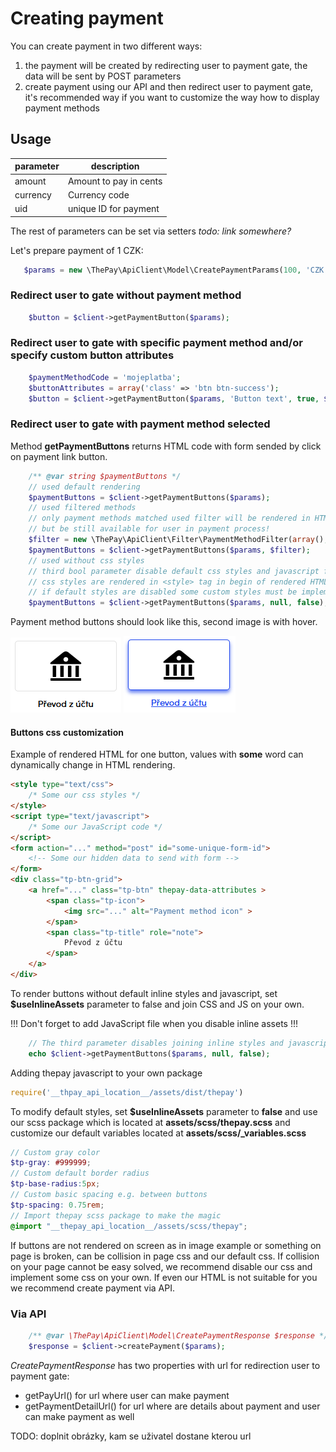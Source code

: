 # Creating payment

You can create payment in two different ways:

1. the payment will be created by redirecting user to payment gate, the data will be sent by POST parameters
2. create payment using our API and then redirect user to payment gate, it's recommended way if you want to customize the way how to display payment methods

## Usage

| parameter | description |
| --- | --- |
| amount | Amount to pay in cents |
| currency | Currency code |
| uid | unique ID for payment |

The rest of parameters can be set via setters *todo: link somewhere?*

Let's prepare payment of 1 CZK:

```php
   $params = new \ThePay\ApiClient\Model\CreatePaymentParams(100, 'CZK', '20200101000001');
```

### Redirect user to gate without payment method

```php
    $button = $client->getPaymentButton($params);
```

### Redirect user to gate with specific payment method and/or specify custom button attributes

```php
    $paymentMethodCode = 'mojeplatba';
    $buttonAttributes = array('class' => 'btn btn-success');
    $button = $client->getPaymentButton($params, 'Button text', true, $paymentMethodCode, $buttonAttributes);
```

### Redirect user to gate with payment method selected

Method **getPaymentButtons** returns HTML code with form sended by click on payment link button.

```php
    /** @var string $paymentButtons */
    // used default rendering
    $paymentButtons = $client->getPaymentButtons($params);
    // used filtered methods
    // only payment methods matched used filter will be rendered in HTML,
    // but be still available for user in payment process!
    $filter = new \ThePay\ApiClient\Filter\PaymentMethodFilter(array(), array(), array());
    $paymentButtons = $client->getPaymentButtons($params, $filter);
    // used without css styles
    // third bool parameter disable default css styles and javascript for payment method buttons
    // css styles are rendered in <style> tag in begin of rendered HTML
    // if default styles are disabled some custom styles must be implemented
    $paymentButtons = $client->getPaymentButtons($params, null, false);
```

Payment method buttons should look like this, second image is with hover.

![default](img/payment_method_button.png)
![hover](img/payment_method_button_hover.png)

#### Buttons css customization

Example of rendered HTML for one button, values with **some** word can dynamically change in HTML rendering.

```html
<style type="text/css">
    /* Some our css styles */
</style>
<script type="text/javascript">
    /* Some our JavaScript code */
</script>
<form action="..." method="post" id="some-unique-form-id">
    <!-- Some our hidden data to send with form -->
</form>
<div class="tp-btn-grid">
    <a href="..." class="tp-btn" thepay-data-attributes >
        <span class="tp-icon">
            <img src="..." alt="Payment method icon" >
        </span>
        <span class="tp-title" role="note">
            Převod z účtu
        </span>
    </a>
</div>
```

To render buttons without default inline styles and javascript,
set **$useInlineAssets** parameter to false and join CSS and JS on your own.

!!! Don't forget to add JavaScript file when you disable inline assets !!!

```php
    // The third parameter disables joining inline styles and javascript
    echo $client->getPaymentButtons($params, null, false);
```

Adding thepay javascript to your own package
```javascript
require('__thpay_api_location__/assets/dist/thepay')
```

To modify default styles, set **$useInlineAssets** parameter to **false**
and use our scss package which is located at **assets/scss/thepay.scss**
and customize our default variables located at **assets/scss/_variables.scss**

```scss
// Custom gray color
$tp-gray: #999999;
// Custom default border radius
$tp-base-radius:5px;
// Custom basic spacing e.g. between buttons
$tp-spacing: 0.75rem;
// Import thepay scss package to make the magic
@import "__thepay_api_location__/assets/scss/thepay";
```

If buttons are not rendered on screen as in image example or something on page is broken,
can be collision in page css and our default css.
If collision on your page cannot be easy solved,
we recommend disable our css and implement some css on your own.
If even our HTML is not suitable for you we recommend create payment via API.

### Via API

```php
    /** @var \ThePay\ApiClient\Model\CreatePaymentResponse $response */
    $response = $client->createPayment($params);
```

*CreatePaymentResponse* has two properties with url for redirection user to payment gate:

- getPayUrl() for url where user can make payment
- getPaymentDetailUrl() for url where are details about payment and user can make payment as well

TODO: doplnit obrázky, kam se uživatel dostane kterou url
